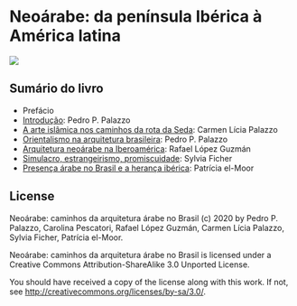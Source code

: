 # Neoárabe: da península Ibérica à América latina #

![](https://github.com/dmcpatrimonio/neoarabe/workflows/Website/badge.svg?branch=master)

## Sumário do livro ##

- Prefácio
- [Introdução](_pages/intro.md): Pedro P. Palazzo
- [A arte islâmica nos caminhos da rota da Seda](_pages/clpalazzo.md): Carmen
  Lícia Palazzo
- [Orientalismo na arquitetura brasileira](_pages/ppalazzo.md): Pedro P. Palazzo
- [Arquitetura neoárabe na Iberoamérica](_pages/lopez.md): Rafael López
  Guzmán
- [Simulacro, estrangeirismo, promiscuidade](_pages/ficher.md): Sylvia Ficher
- [Presença árabe no Brasil e a herança ibérica](_pages/el-moor.md):
  Patrícia el-Moor

## License ##

 Neoárabe: caminhos da arquitetura árabe no Brasil (c) 2020 by Pedro P.
 Palazzo, Carolina Pescatori, Rafael López Guzmán, Carmen Lícia Palazzo,
 Sylvia Ficher, Patrícia el-Moor.
 
 Neoárabe: caminhos da arquitetura árabe no Brasil is licensed under a
 Creative Commons Attribution-ShareAlike 3.0 Unported License.
 
 You should have received a copy of the license along with this
 work.  If not, see <http://creativecommons.org/licenses/by-sa/3.0/>.

